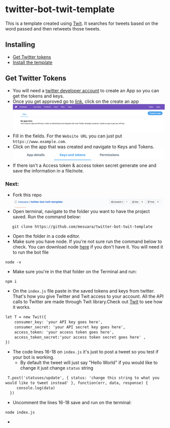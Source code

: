 # twitter-bot-twit-template
 This is a template created using [Twit](https://github.com/ttezel/twit). It searches for tweets based on the word passed and then retweets those tweets.

 ## Installing

 * [Get Twitter tokens](https://github.com/git/git/blob/master/README#L1)
 * [Install the template](https://github.com/git/git/blob/master/README#L20)


## Get Twitter Tokens

* You will need a [twitter developer account](https://developer.twitter.com/en/apps) to create an App so you can get the tokens and keys. 
* Once you get approved go to [link](https://developer.twitter.com/en/apps), click on the create an app
![create an app](./images/createanapp.png)
* Fill in the fields. For the `Website URL` you can just put `https://www.example.com`.
* Click on the app that was created and navigate to Keys and Tokens.
![keys and tokens](./images/keysandtokens.png)
* If there isn't a Access token & access token secret generate one and save the information in a file/note.

### Next:

- Fork this repo
![Fork](./images/fork.png)
- Open terminal, navigate to the folder you want to have the project saved. Run the command below:
 ```shell
    git clone https://github.com/mesuara/twitter-bot-twit-template
 ```
- Open the folder in a code editor. 
- Make sure you have node. If you're not sure run the command below to check. You can download node [here](https://nodejs.org/en/download/) if you don't have it. You will need it to run the bot file
```shell
node -v
```
- Make sure you're in the that folder on the Terminal and run:
```shell
npm i
```
- On the `index.js` file paste in the saved tokens and keys from twitter. That's how you give Twitter and Twit access to your account. All the API calls to Twitter are made through Twit library.Check out [Twit](https://github.com/ttezel/twit) to see how it works.
```shell
let T = new Twit({
    consumer_key: 'your API key goes here',
    consumer_secret: 'your API secret key goes here',
    access_token: 'your access token goes here',
    access_token_secret:'your access token secret goes here' ,
})
```
- The code lines 16-18  on `index.js` it's just to post a tweet so you test if your bot is working. 
    - By default the tweet will just say "Hello World" if you would like to change it just change `status` string
```shell
 T.post('statuses/update', { status: 'change this string to what you would like to tweet instead' }, function(err, data, response) {
     console.log(data)
  })
```

- Uncomment the lines 16-18 save and run on the terminal:
```shell
node index.js
```
-
